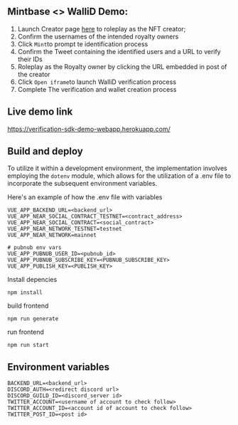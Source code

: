 ## Mintbase <> WalliD Demo:

 1. Launch Creator page [here](https://verification-sdk-demo-webapp.herokuapp.com/creator/) to roleplay as the NFT creator;
 2. Confirm the usernames of the intended royalty owners
 3. Click `Mint`to prompt te identification process
 4. Confirm the Tweet containing the identified users and a URL to verify their IDs
 5. Roleplay as the Royalty owner by clicking the URL embedded in post of the creator
 6. Click `Open iframe`to launch WalliD verification process
 7. Complete The verification and wallet creation process 



## Live demo link
https://verification-sdk-demo-webapp.herokuapp.com/

## Build and deploy

To utilize it within a development environment, the implementation involves employing the `dotenv` module, which allows for the utilization of a .env file to incorporate the subsequent environment variables.

 Here's an example of how the .env file with variables

```
VUE_APP_BACKEND_URL=<backend_url>
VUE_APP_NEAR_SOCIAL_CONTRACT_TESTNET=<contract_address>
VUE_APP_NEAR_SOCIAL_CONTRACT=<social_contract>
VUE_APP_NEAR_NETWORK_TESTNET=testnet
VUE_APP_NEAR_NETWORK=mainnet

# pubnub env vars
VUE_APP_PUBNUB_USER_ID=<pubnub_id>
VUE_APP_PUBNUB_SUBSCRIBE_KEY=<PUBNUB_SUBSCRIBE_KEY>
VUE_APP_PUBLISH_KEY=<PUBLISH_KEY>
```


Install depencies

```
npm install
```

build frontend

```
npm run generate
```

run frontend

```
npm run start
```

## Environment variables

```
BACKEND_URL=<backend_url>
DISCORD_AUTH=<redirect discord url>
DISCORD_GUILD_ID=<discord_server id>
TWITTER_ACCOUNT=<username of account to check follow>
TWITTER_ACCOUNT_ID=<account id of account to check follow>
TWITTER_POST_ID=<post id>
```
